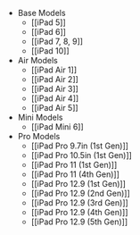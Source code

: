 - Base Models
	- [[iPad 5]]
	- [[iPad 6]]
	- [[iPad 7, 8, 9]]
	- [[iPad 10]]
- Air Models
	- [[iPad Air 1]]
	- [[iPad Air 2]]
	- [[iPad Air 3]]
	- [[iPad Air 4]]
	- [[iPad Air 5]]
- Mini Models
	- [[iPad Mini 6]]
- Pro Models
	- [[iPad Pro 9.7in (1st Gen)]]
	- [[iPad Pro 10.5in (1st Gen)]]
	- [[iPad Pro 11 (1st Gen)]]
	- [[iPad Pro 11 (4th Gen)]]
	- [[iPad Pro 12.9 (1st Gen)]]
	- [[iPad Pro 12.9 (2nd Gen)]]
	- [[iPad Pro 12.9 (3rd Gen)]]
	- [[iPad Pro 12.9 (4th Gen)]]
	- [[iPad Pro 12.9 (5th Gen)]]